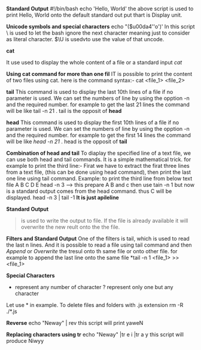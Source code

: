 **Standard Output**
#!/bin/bash
echo 'Hello, World'
	the above script is used to print Hello, World onto the default standard out put thart is Display unit.

**Unicode symbols and special characters**
echo \"\($u00da4''o'\)\'   In this script \ is used to let the bash ignore the next character meaning just to consider as literal character. $\U is usedvto use the value of that uncode.


**cat**

It use used to display the whole content of a file or a standard input
*cat <file>*

**Using cat command for more than one fil**
	IT is possible to print the content of two files using cat. here is the command syntax:-
	cat <file_1> <file_2>

**tail**
This command is used to display the last 10th lines of a file if no parameter is used. We can set the numbers of line by using the opption -n and the required number. for example to get the last 21 lines the command will be like tail -n 21 <file>. tail is the opposit of **head**

**head** 
This command is used to display the first 10th lines of a file if no parameter is used. We can set the numbers of line by using the opption -n and the required number. for example to get the first 14 lines the command will be like *head -n 21 <file>*. head is the opposit of **tail**

**Combination of head and tail**
To diaplay the specified line of a text file, we can use both head and tail commands. It is a simple mathematical trick. for example to print the third line:- Firat we have to extract the firat three lines from a text file, (this can be done using head command), then print the last one line using tail command. Example: to print the third line from below text file
		A
		B
		C
		D
		E
head -n 3 <text> --> this prepare A B and c 
then use tain -n 1 <text> but now <text> is a standard output comes from the head command. thus C will be displayed.    head -n 3 <text> | tail -1    **It is just apileline**

**Standard Output**
> is used to write the output to file. If the file is already available it will overwrite the new reult onto the the file. 

**Filters and Standard Output**
One of the filters is tail, which is used to read the last n lines. And it is possible to read a file using tail command and then *Append* or *Overwrite* the tresul onto th same file or onto other file.
for example to append the last line onto the same file
	*tail -n 1 <file_1> >><file_1>

**Special Characters**
* represent any number of character
? represent only one but any character

Let use * in example. To delete files and folders with .js extension   rm -R ./*.js

**Reverse**
echo "Neway" | rev      this script will print yaweN


**Replacing characters using tr**
echo "Neway" |tr e i |tr a y    this  script will produce Niwyy

